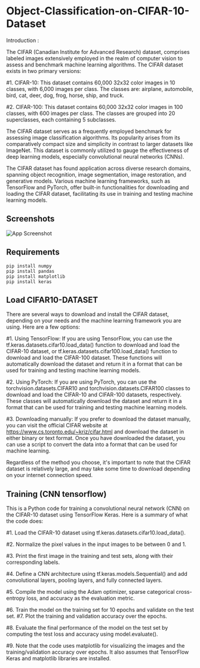 
# Object-Classification-on-CIFAR-10-Dataset

Introduction :

The CIFAR (Canadian Institute for Advanced Research) dataset, comprises labeled images extensively employed in the realm of computer vision to assess and benchmark machine learning algorithms. The CIFAR dataset exists in two primary versions:

#1.  CIFAR-10: This dataset contains 60,000 32x32 color images in 10 classes, with 6,000 images per class. The classes are: airplane, automobile, bird, cat, deer, dog, frog, horse, ship, and truck.

#2. CIFAR-100: This dataset contains 60,000 32x32 color images in 100 classes, with 600 images per class. The classes are grouped into 20 superclasses, each containing 5 subclasses.

The CIFAR dataset serves as a frequently employed benchmark for assessing image classification algorithms. Its popularity arises from its comparatively compact size and simplicity in contrast to larger datasets like ImageNet. This dataset is commonly utilized to gauge the effectiveness of deep learning models, especially convolutional neural networks (CNNs).

The CIFAR dataset has found application across diverse research domains, spanning object recognition, image segmentation, image restoration, and generative models. Various machine learning frameworks, such as TensorFlow and PyTorch, offer built-in functionalities for downloading and loading the CIFAR dataset, facilitating its use in training and testing machine learning models.


## Screenshots

![App Screenshot](https://miro.medium.com/v2/0*BdetXYemwXwOqNTs.jpg)


## Requirements
    pip install numpy
    pip install pandas
    pip install matplotlib
    pip install keras
## Load CIFAR10-DATASET

There are several ways to download and install the CIFAR dataset, depending on your needs and the machine learning framework you are using. Here are a few options:

#1. Using TensorFlow: If you are using TensorFlow, you can use the tf.keras.datasets.cifar10.load_data() function to download and load the CIFAR-10 dataset, or tf.keras.datasets.cifar100.load_data() function to download and load the CIFAR-100 dataset. These functions will automatically download the dataset and return it in a format that can be used for training and testing machine learning models.

#2. Using PyTorch: If you are using PyTorch, you can use the torchvision.datasets.CIFAR10 and torchvision.datasets.CIFAR100 classes to download and load the CIFAR-10 and CIFAR-100 datasets, respectively. These classes will automatically download the dataset and return it in a format that can be used for training and testing machine learning models.

#3. Downloading manually: If you prefer to download the dataset manually, you can visit the official CIFAR website at https://www.cs.toronto.edu/~kriz/cifar.html and download the dataset in either binary or text format. Once you have downloaded the dataset, you can use a script to convert the data into a format that can be used for machine learning.

Regardless of the method you choose, it's important to note that the CIFAR dataset is relatively large, and may take some time to download depending on your internet connection speed.
## Training (CNN tensorflow)


This is a Python code for training a convolutional neural network (CNN) on the CIFAR-10 dataset using TensorFlow Keras. Here is a summary of what the code does:

#1. Load the CIFAR-10 dataset using tf.keras.datasets.cifar10.load_data().

#2. Normalize the pixel values in the input images to be between 0 and 1.

#3. Print the first image in the training and test sets, along with their corresponding labels.

#4. Define a CNN architecture using tf.keras.models.Sequential() and add convolutional layers, pooling layers, and fully connected layers.

#5. Compile the model using the Adam optimizer, sparse categorical cross-entropy loss, and accuracy as the evaluation metric.

#6. Train the model on the training set for 10 epochs and validate on the test set.
#7. Plot the training and validation accuracy over the epochs.

#8. Evaluate the final performance of the model on the test set by computing the test loss and accuracy using model.evaluate().

#9. Note that the code uses matplotlib for visualizing the images and the training/validation accuracy over epochs. It also assumes that TensorFlow Keras and matplotlib libraries are installed.